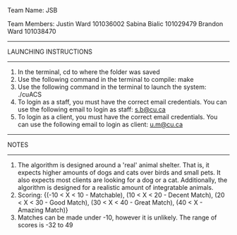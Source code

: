 Team Name: JSB

Team Members:
Justin Ward 101036002
Sabina Bialic 101029479
Brandon Ward 101038470

- - - - - - - - - - - - - - - - - - - -
LAUNCHING INSTRUCTIONS
- - - - - - - - - - - - - - - - - - - -
1) In the terminal, cd to where the folder was saved
2) Use the following command in the terminal to compile: 
   make
3) Use the following command in the terminal to launch the system:
   ./cuACS
4) To login as a staff, you must have the correct email 
   credentials. 
   You can use the following email to login as staff:
   s.b@cu.ca
5) To login as a client, you must have the correct email 
   credentials. 
   You can use the following email to login as client:
   u.m@cu.ca
- - - - - - - - - - - - - - - - - - - -
NOTES
- - - - - - - - - - - - - - - - - - - -
1) The algorithm is designed around a 'real' animal shelter. That is, it expects higher amounts of dogs and cats over birds and small pets. It also expects most clients are looking for a dog or a cat. Additionally, the algorithm is designed for a realistic amount of integratable animals. 
2) Scoring:
   {(-10 < X < 10  - Matchable),
   (10 < X < 20 - Decent Match),
   (20 < X < 30 - Good Match),
   (30 < X < 40 - Great Match),
   (40 < X      - Amazing Match)}
3) Matches can be made under -10, however it is unlikely. The range of scores is -32 to 49
